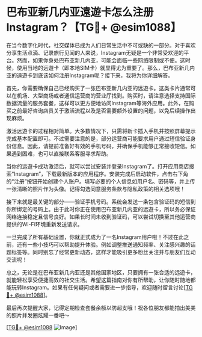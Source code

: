 # 巴布亚新几内亚遠遊卡怎么注册Instagram？【TG💪+ @esim1088】

在当今数字化时代，社交媒体已成为人们日常生活中不可或缺的一部分。对于喜欢分享生活点滴、记录旅行见闻的人来说，Instagram无疑是一个非常受欢迎的平台。然而，如果你身处巴布亚新几内亚，可能会面临一些网络限制或不便。这时候，使用当地的远遊卡（即本地SIM卡）就显得尤为重要了。那么，巴布亚新几内亚的遠遊卡到底该如何注册Instagram呢？接下来，我将为你详细解答。

首先，你需要确保自己已经购买了一张巴布亚新几内亚的远遊卡。这类卡片通常可以在机场、大型商场或者通信运营商的营业厅找到。购买时，请注意选择支持国际数据流量的服务套餐，这样可以更方便地访问Instagram等海外应用。此外，在购买之前最好咨询店员关于激活流程以及是否需要额外设置的问题，以免后续操作出现麻烦。

激活远遊卡的过程相对简单。大多数情况下，只需将新卡插入手机并按照屏幕提示完成基本配置即可。不过需要注意的是，部分运营商可能要求用户通过短信验证身份信息。因此，请提前准备好有效的手机号码，并确保手机能够正常接收短信。如果遇到困难，也可以直接联系客服寻求帮助。

当你的远遊卡成功激活后，就可以尝试安装并登录Instagram了。打开应用商店搜索“Instagram”，下载最新版本的应用程序。安装完成后启动软件，点击右下角的“注册”按钮开始创建个人账户。填写必要的个人信息如用户名、密码等，并上传一张清晰的照片作为头像。记得勾选同意服务条款与隐私政策的相关选项哦！

接下来就是最关键的部分——验证手机号码。系统会发送一条包含验证码的短信到你所绑定的号码上。由于此时你正在使用巴布亚新几内亚的远遊卡，所以务必保证网络连接稳定且信号良好。如果长时间未收到验证码，可以尝试切换至其他运营商提供的Wi-Fi环境重新发送请求。

一旦完成了所有基础设置，你就正式成为了一名Instagram用户啦！不过在此之前，还有一些小技巧可以帮助提升体验。例如调整推送通知频率、关注感兴趣的话题标签等。同时别忘了经常更新动态，这样才能吸引更多粉丝关注并与朋友们互动交流呢！

总之，无论是在巴布亚新几内亚还是其他国家地区，只要拥有一张合适的远遊卡，就能轻松享受便捷高效的社交生活。希望这篇指南对你有所帮助，让你随时随地都能玩转Instagram。如果有任何疑问或者需要进一步指导，欢迎随时留言讨论[[TG💪+ @esim1088](https://t.me/s/esim1088)]。

最后再次提醒大家，记得定期检查套餐余额以防超支哦！祝各位朋友都能拍出美美的照片并发圈炫耀一番吧～ 

[[TG💪+ @esim1088](https://t.me/s/esim1088) ![Image](https://i.postimg.cc/4NQfJmqS/Snipaste-2025-05-13-00-14-12.png)]
